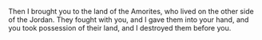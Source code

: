 Then I brought you to the land of the Amorites, who lived on the other side of the Jordan. They fought with you, and I gave them into your hand, and you took possession of their land, and I destroyed them before you.
